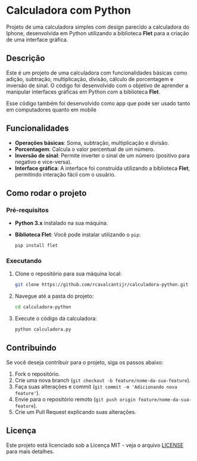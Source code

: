 <h1> Calculadora com Python </h1>

Projeto de uma calculadora simples com design parecido a calculadora do Iphone, desenvolvida em Python utilizando a biblioteca **Flet** para a criação de uma interface gráfica.

## Descrição

Este é um projeto de uma calculadora com funcionalidades básicas como adição, subtração, multiplicação, divisão, cálculo de porcentagem e inversão de sinal.
O código foi desenvolvido com o objetivo de aprender a manipular interfaces gráficas em Python com a biblioteca **Flet**.

Esse código também foi desenvolvido como app que pode ser usado tanto em computadores quanto em mobile

## Funcionalidades

- **Operações básicas**: Soma, subtração, multiplicação e divisão.
- **Porcentagem**: Calcula o valor percentual de um número.
- **Inversão de sinal**: Permite inverter o sinal de um número (positivo para negativo e vice-versa).
- **Interface gráfica**: A interface foi construída utilizando a biblioteca **Flet**, permitindo interação fácil com o usuário.

## Como rodar o projeto

### Pré-requisitos

- **Python 3.x** instalado na sua máquina.
- **Biblioteca Flet**: Você pode instalar utilizando o `pip`:

    ```bash
    pip install flet
    ```

### Executando

1. Clone o repositório para sua máquina local:

    ```bash
    git clone https://github.com/rcavalcantijr/calculadora-python.git
    ```

2. Navegue até a pasta do projeto:

    ```bash
    cd calculadora-python
    ```

3. Execute o código da calculadora:

    ```bash
    python calculadora.py
    ```

## Contribuindo

Se você deseja contribuir para o projeto, siga os passos abaixo:

1. Fork o repositório.
2. Crie uma nova branch (`git checkout -b feature/nome-da-sua-feature`).
3. Faça suas alterações e commit (`git commit -m 'Adicionando nova feature'`).
4. Envie para o repositório remoto (`git push origin feature/nome-da-sua-feature`).
5. Crie um Pull Request explicando suas alterações.

## Licença

Este projeto está licenciado sob a Licença MIT - veja o arquivo [LICENSE](LICENSE) para mais detalhes.
